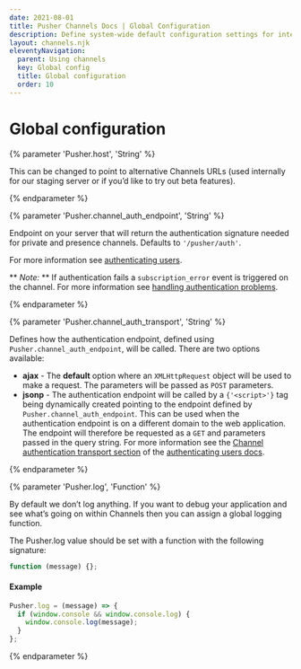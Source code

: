 ```yaml
---
date: 2021-08-01
title: Pusher Channels Docs | Global Configuration
description: Define system-wide default configuration settings for interaction with the Channels API in your app.
layout: channels.njk
eleventyNavigation:
  parent: Using channels
  key: Global config
  title: Global configuration
  order: 10
---
```


# Global configuration

{% parameter 'Pusher.host', 'String' %}

This can be changed to point to alternative Channels URLs (used internally for our staging server or if you’d like to try out beta features).

{% endparameter %}

{% parameter 'Pusher.channel_auth_endpoint', 'String' %}

Endpoint on your server that will return the authentication signature needed for private and presence channels. Defaults to `'/pusher/auth'`.

For more information see [authenticating users](/docs/channels/server_api/authenticating-users).

** _Note:_ ** If authentication fails a `subscription_error` event is triggered on the channel. For more information see [handling authentication problems](/docs/channels/using_channels/events#pusher-subscription-error).

{% endparameter %}

{% parameter 'Pusher.channel_auth_transport', 'String' %}

Defines how the authentication endpoint, defined using `Pusher.channel_auth_endpoint`, will be called. There are two options available:

- **ajax** - The **default** option where an `XMLHttpRequest` object will be used to make a request. The parameters will be passed as `POST` parameters.
- **jsonp** - The authentication endpoint will be called by a `{'<script>'}` tag being dynamically created pointing to the endpoint defined by `Pusher.channel_auth_endpoint`. This can be used when the authentication endpoint is on a different domain to the web application. The endpoint will therefore be requested as a `GET` and parameters passed in the query string.
  For more information see the [Channel authentication transport section](/docs/channels/server_api/authenticating-users#setting-the-channel-authentication-transport) of the [authenticating users docs](/docs/channels/server_api/authenticating-users).

{% endparameter %}

{% parameter 'Pusher.log', 'Function' %}

By default we don’t log anything. If you want to debug your application and see what’s going on within Channels then you can assign a global logging function.

The Pusher.log value should be set with a function with the following signature:

```js
function (message) {};
```

#### Example

```js
Pusher.log = (message) => {
  if (window.console && window.console.log) {
    window.console.log(message);
  }
};
```

{% endparameter %}
